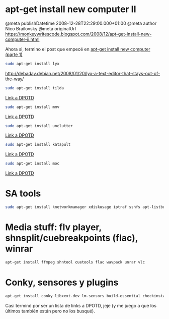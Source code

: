 # apt-get install new computer II

@meta publishDatetime 2008-12-28T22:29:00.000+01:00
@meta author Nico Brailovsky
@meta originalUrl https://monkeywritescode.blogspot.com/2008/12/apt-get-install-new-computer-ii.html

Ahora si, termino el post que empecé en [apt-get install new computer (parte 1)](/blog_md/2008/1009_aptgetnewcomputer.md)



```bash
sudo apt-get install lyx
```

<http://debaday.debian.net/2008/01/20/lyx-a-text-editor-that-stays-out-of-the-way/>

```bash
sudo apt-get install tilda
```

[Link a DPOTD](http://debaday.debian.net/2007/03/04/yakuake-a-quake-style-terminal-emulator-based-on-kde-konsole-technology/)

```bash
sudo apt-get install mmv
```

[Link a DPOTD](http://debaday.debian.net/2007/06/13/mmv-mass-moving-and-renaming-files/)

```bash
sudo apt-get install unclutter
```

[Link a DPOTD](http://debaday.debian.net/2007/03/27/unclutter-hide-the-mouse-cursor-after-a-period-of-inactivity/)

```bash
sudo apt-get install katapult
```

[Link a DPOTD](http://debaday.debian.net/2007/09/05/katapult-faster-and-easier-access-to-your-applications-bookmarks-and-files/)

```bash
sudo apt-get install moc
```

[Link a DPOTD](http://debaday.debian.net/2007/07/11/moc-music-on-console-ncurses-based-console-audio-player/)

# SA tools

```bash
sudo apt-get install knetworkmanager xdiskusage iptraf sshfs apt-listbugs
```

# Media stuff: flv player, shnsplit/cuebreakpoints (flac), winrar

```bash
apt-get install ffmpeg shntool cuetools flac wavpack unrar vlc
```

# Conky, sensores y plugins

```bash
apt-get install conky libxext-dev lm-sensors build-essential checkinstall wmctrl
```

Casi terminó por ser un lista de links a DPOTD, jeje (y me juego a que los últimos también están pero no los busqué).

